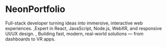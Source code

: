 # NeonPortfolio
Full-stack developer turning ideas into immersive, interactive web experiences. ,Expert in React, JavaScript, Node.js, WebXR, and responsive UI/UX design. , Building fast, modern, real-world solutions — from dashboards to VR apps.
